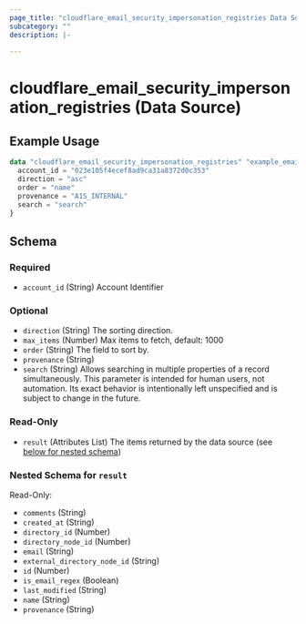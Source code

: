 ```yaml
---
page_title: "cloudflare_email_security_impersonation_registries Data Source - Cloudflare"
subcategory: ""
description: |-
  
---
```


# cloudflare_email_security_impersonation_registries (Data Source)



## Example Usage

```terraform
data "cloudflare_email_security_impersonation_registries" "example_email_security_impersonation_registries" {
  account_id = "023e105f4ecef8ad9ca31a8372d0c353"
  direction = "asc"
  order = "name"
  provenance = "A1S_INTERNAL"
  search = "search"
}
```

<!-- schema generated by tfplugindocs -->
## Schema

### Required

- `account_id` (String) Account Identifier

### Optional

- `direction` (String) The sorting direction.
- `max_items` (Number) Max items to fetch, default: 1000
- `order` (String) The field to sort by.
- `provenance` (String)
- `search` (String) Allows searching in multiple properties of a record simultaneously.
This parameter is intended for human users, not automation. Its exact
behavior is intentionally left unspecified and is subject to change
in the future.

### Read-Only

- `result` (Attributes List) The items returned by the data source (see [below for nested schema](#nestedatt--result))

<a id="nestedatt--result"></a>
### Nested Schema for `result`

Read-Only:

- `comments` (String)
- `created_at` (String)
- `directory_id` (Number)
- `directory_node_id` (Number)
- `email` (String)
- `external_directory_node_id` (String)
- `id` (Number)
- `is_email_regex` (Boolean)
- `last_modified` (String)
- `name` (String)
- `provenance` (String)


